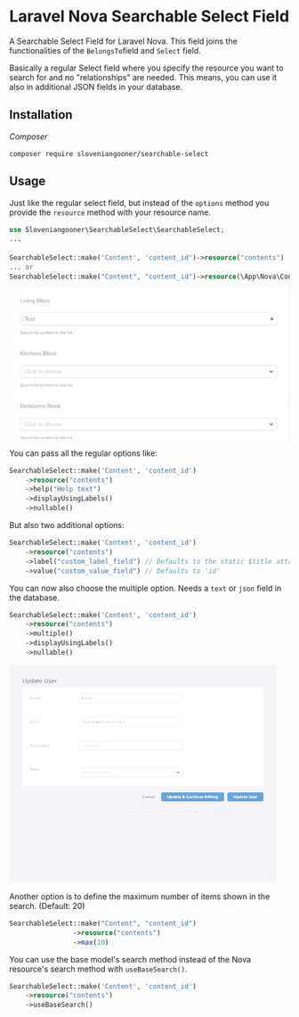 # Laravel Nova Searchable Select Field

A Searchable Select Field for Laravel Nova. This field joins the functionalities of the `BelongsTo`field
and `Select` field.

Basically a regular Select field where you specify the resource you want to search for and no "relationships"
are needed. This means, you can use it also in additional JSON fields in your database.

## Installation

_Composer_

```
composer require sloveniangooner/searchable-select
```

## Usage

Just like the regular select field, but instead of the `options` method you provide the `resource` method
with your resource name.

```php
use Sloveniangooner\SearchableSelect\SearchableSelect;
...

SearchableSelect::make('Content', 'content_id')->resource("contents")
... or
SearchableSelect::make("Content", "content_id")->resource(\App\Nova\Content::class)
```

![](usage.gif)

You can pass all the regular options like:

```php
SearchableSelect::make('Content', 'content_id')
    ->resource("contents")
    ->help("Help text")
    ->displayUsingLabels()
    ->nullable()
```

But also two additional options:

```php
SearchableSelect::make('Content', 'content_id')
    ->resource("contents")
    ->label("custom_label_field") // Defaults to the static $title attribute of the resource class
    ->value("custom_value_field") // Defaults to 'id'
```

You can now also choose the multiple option. Needs a `text` or `json` field in the database.

```php
SearchableSelect::make('Content', 'content_id')
    ->resource("contents")
    ->multiple()
    ->displayUsingLabels()
    ->nullable()
```

![](multiple.gif)

Another option is to define the maximum number of items shown in the search. (Default: 20)

```php
SearchableSelect::make("Content", "content_id")
                ->resource("contents")
                ->max(10)
```

You can use the base model's search method instead of the Nova resource's search method with `useBaseSearch()`.

```php
SearchableSelect::make('Content', 'content_id')
    ->resource("contents")
    ->useBaseSearch()
```
